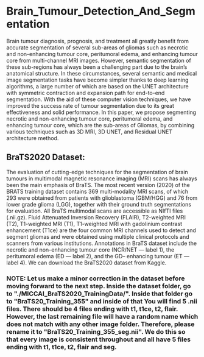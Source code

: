 # Brain_Tumour_Detection_And_Segmentation

Brain tumour diagnosis, prognosis, and treatment all greatly benefit from accurate segmentation of several sub-areas of gliomas such as necrotic and non-enhancing tumour core, peritumoral edema, and enhancing tumour core from multi-channel MRI images. However, semantic segmentation of these sub-regions has always been a challenging part due to the brain’s anatomical structure.
In these circumstances, several semantic and medical image segmentation tasks have become simpler thanks to deep learning algorithms, a large number of which are based on the UNET architecture with symmetric contraction and expansion path for end-to-end segmentation. With the aid of these computer vision techniques, we have improved the success rate of tumour segmentation due to its great effectiveness and solid performance.
In this paper, we propose segmenting necrotic and non-enhancing tumour core, peritumoral edema, and enhancing tumour core, which are the sub-areas of Gliomas, by combining various techniques such as 3D MRI, 3D UNET, and Residual UNET architecture method.

## BraTS2020 Dataset:

The evaluation of cutting-edge techniques for the segmentation of brain tumours in multimodal magnetic resonance imaging (MRI) scans has always been the main emphasis of BraTS. The most recent version (2020) of the BRATS training dataset contains 369 multi-modality MRI scans, of which 293 were obtained from patients with glioblastoma (GBM/HGG) and 76 from lower grade glioma (LGG), together with their ground truth segmentations for evaluation. 
All BraTS multimodal scans are accessible as NIfTI files (.nii.gz). Fluid Attenuated Inversion Recovery (FLAIR), T2-weighted MRI (T2), T1-weighted MRI (T1), T1-weighted MRI with gadolinium contrast enhancement (T1ce) are the four common MRI channels used to detect and segment gliomas and were obtained using multiple clinical protocols and scanners from various institutions. Annotations in BraTS dataset include the necrotic and non–enhancing tumour core (NCR/NET — label 1), the peritumoral edema (ED — label 2), and the GD– enhancing tumour (ET — label 4).
We can download the BraTS2020 dataset from Kaggle.

### NOTE: Let us make a minor correction in the dataset before moving forward to the next step. Inside the dataset folder, go to "./MICCAI_BraTS2020_TrainingData/". Inside that folder go to "BraTS20_Training_355" and inside of that You will find 5 .nii files. There should be 4 files ending with t1, t1ce, t2, flair. However, the last remaining file will have a random name which does not match with any other image folder. Therefore, please rename it to "BraTS20_Training_355_seg.nii". We do this so that every image is consistent throughout and all have 5 files ending with t1, t1ce, t2, flair and seg.
